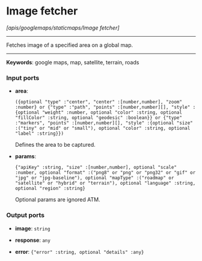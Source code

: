 # Image fetcher

_[apis/googlemaps/staticmaps/Image fetcher]_

---

Fetches image of a specified area on a global map.  

---

__Keywords__: google maps, map, satellite, terrain, roads

### Input ports

* __area__: 
    ```
    ({optional "type" :"center", "center" :[number,number], "zoom" :number} or {"type" :"path", "points" :[number,number][], "style" :{optional "weight" :number, optional "color" :string, optional "fillColor" :string, optional "geodesic" :boolean}} or {"type" :"markers", "points" :[number,number][], "style" :{optional "size" :("tiny" or "mid" or "small"), optional "color" :string, optional "label" :string}})
    ```

    Defines the area to be captured.


* __params__: 
    ```
    {"apiKey" :string, "size" :[number,number], optional "scale" :number, optional "format" :("png8" or "png" or "png32" or "gif" or "jpg" or "jpg-baseline"), optional "mapType" :("roadmap" or "satellite" or "hybrid" or "terrain"), optional "language" :string, optional "region" :string}
    ```

    Optional params are ignored ATM.

### Output ports

* __image__: ` string `


* __response__: ` any `


* __error__: ` {"error" :string, optional "details" :any} `

